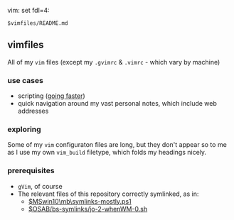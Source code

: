 vim: set fdl=4:

    $vimfiles/README.md

## vimfiles
All of my `vim` files (except my `.gvimrc` &amp; `.vimrc` - which vary by machine)

### use cases
- scripting ([going faster](https://harriott.github.io/))
- quick navigation around my vast personal notes, which include web addresses

### exploring
Some of my `vim` configuraton files are long, but they don't appear so to me as I use my own `vim_build` filetype, which folds my headings nicely.

### prerequisites
- `gVim`, of course
- The relevant files of this repository correctly symlinked, as in:
    - [ $MSwin10\mb\symlinks-mostly.ps1 ](https://github.com/harriott/OS-MSWin10/blob/master/mb/symlinks-mostly.ps1)
    - [ $OSAB/bs-symlinks/jo-2-whenWM-0.sh ](https://github.com/harriott/OS-ArchBuilds/blob/master/bs-symlinks/jo-2-whenWM-0.sh)

